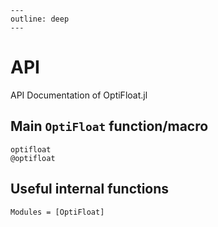 ```@raw html
---
outline: deep
---
```

# API

API Documentation of OptiFloat.jl

## Main `OptiFloat` function/macro
```@docs
optifloat
@optifloat
```

## Useful internal functions
```@autodocs
Modules = [OptiFloat]
```
